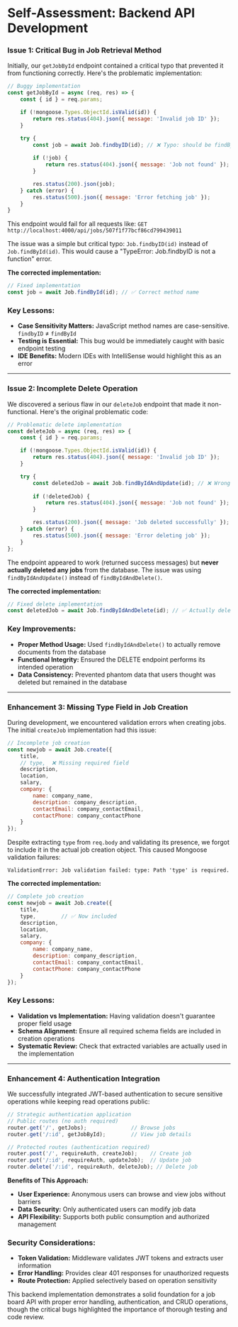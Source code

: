 # Self-Assessment: Backend API Development

### Issue 1: Critical Bug in Job Retrieval Method

Initially, our `getJobById` endpoint contained a critical typo that prevented it from functioning correctly. Here's the problematic implementation:

```javascript
// Buggy implementation
const getJobById = async (req, res) => {
    const { id } = req.params;

    if (!mongoose.Types.ObjectId.isValid(id)) {
        return res.status(404).json({ message: 'Invalid job ID' });
    }

    try {
        const job = await Job.findbyID(id); // ❌ Typo: should be findById
        
        if (!job) {
            return res.status(404).json({ message: 'Job not found' });
        }

        res.status(200).json(job);
    } catch (error) {
        res.status(500).json({ message: 'Error fetching job' });
    }
}
```

This endpoint would fail for all requests like:
`GET http://localhost:4000/api/jobs/507f1f77bcf86cd799439011`

The issue was a simple but critical typo: `Job.findbyID(id)` instead of `Job.findById(id)`. This would cause a "TypeError: Job.findbyID is not a function" error.

**The corrected implementation:**
```javascript
// Fixed implementation
const job = await Job.findById(id); // ✅ Correct method name
```

### Key Lessons:
- **Case Sensitivity Matters:** JavaScript method names are case-sensitive. `findbyID` ≠ `findById`
- **Testing is Essential:** This bug would be immediately caught with basic endpoint testing
- **IDE Benefits:** Modern IDEs with IntelliSense would highlight this as an error

---

### Issue 2: Incomplete Delete Operation

We discovered a serious flaw in our `deleteJob` endpoint that made it non-functional. Here's the original problematic code:

```javascript
// Problematic delete implementation
const deleteJob = async (req, res) => {
    const { id } = req.params;

    if (!mongoose.Types.ObjectId.isValid(id)) {
        return res.status(404).json({ message: 'Invalid job ID' });
    }

    try {
        const deletedJob = await Job.findByIdAndUpdate(id); // ❌ Wrong method!
        
        if (!deletedJob) {
            return res.status(404).json({ message: 'Job not found' });
        }

        res.status(200).json({ message: 'Job deleted successfully' });
    } catch (error) {
        res.status(500).json({ message: 'Error deleting job' });
    }
};
```

The endpoint appeared to work (returned success messages) but **never actually deleted any jobs** from the database. The issue was using `findByIdAndUpdate()` instead of `findByIdAndDelete()`.

**The corrected implementation:**
```javascript
// Fixed delete implementation
const deletedJob = await Job.findByIdAndDelete(id); // ✅ Actually deletes the document
```

### Key Improvements:
- **Proper Method Usage:** Used `findByIdAndDelete()` to actually remove documents from the database
- **Functional Integrity:** Ensured the DELETE endpoint performs its intended operation
- **Data Consistency:** Prevented phantom data that users thought was deleted but remained in the database

---

### Enhancement 3: Missing Type Field in Job Creation

During development, we encountered validation errors when creating jobs. The initial `createJob` implementation had this issue:

```javascript
// Incomplete job creation
const newjob = await Job.create({
    title,
    // type,  ❌ Missing required field
    description,
    location,
    salary,
    company: {
        name: company_name,
        description: company_description,
        contactEmail: company_contactEmail,
        contactPhone: company_contactPhone
    }
});
```

Despite extracting `type` from `req.body` and validating its presence, we forgot to include it in the actual job creation object. This caused Mongoose validation failures:

`ValidationError: Job validation failed: type: Path 'type' is required.`

**The corrected implementation:**
```javascript
// Complete job creation
const newjob = await Job.create({
    title,
    type,        // ✅ Now included
    description,
    location,
    salary,
    company: {
        name: company_name,
        description: company_description,
        contactEmail: company_contactEmail,
        contactPhone: company_contactPhone
    }
});
```

### Key Lessons:
- **Validation vs Implementation:** Having validation doesn't guarantee proper field usage
- **Schema Alignment:** Ensure all required schema fields are included in creation operations
- **Systematic Review:** Check that extracted variables are actually used in the implementation

---

### Enhancement 4: Authentication Integration

We successfully integrated JWT-based authentication to secure sensitive operations while keeping read operations public:

```javascript
// Strategic authentication application
// Public routes (no auth required)
router.get('/', getJobs);              // Browse jobs
router.get('/:id', getJobById);        // View job details

// Protected routes (authentication required)
router.post('/', requireAuth, createJob);    // Create job
router.put('/:id', requireAuth, updateJob);  // Update job  
router.delete('/:id', requireAuth, deleteJob); // Delete job
```

**Benefits of This Approach:**
- **User Experience:** Anonymous users can browse and view jobs without barriers
- **Data Security:** Only authenticated users can modify job data
- **API Flexibility:** Supports both public consumption and authorized management

### Security Considerations:
- **Token Validation:** Middleware validates JWT tokens and extracts user information
- **Error Handling:** Provides clear 401 responses for unauthorized requests
- **Route Protection:** Applied selectively based on operation sensitivity

This backend implementation demonstrates a solid foundation for a job board API with proper error handling, authentication, and CRUD operations, though the critical bugs highlighted the importance of thorough testing and code review.